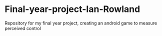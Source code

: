 # Final-year-project-Ian-Rowland
Repository for my final year project, creating an android game to measure perceived control
